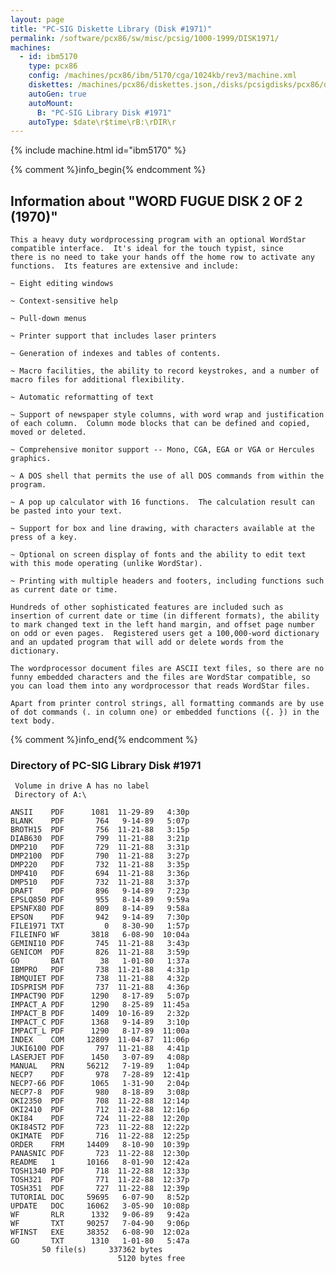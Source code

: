 ```yaml
---
layout: page
title: "PC-SIG Diskette Library (Disk #1971)"
permalink: /software/pcx86/sw/misc/pcsig/1000-1999/DISK1971/
machines:
  - id: ibm5170
    type: pcx86
    config: /machines/pcx86/ibm/5170/cga/1024kb/rev3/machine.xml
    diskettes: /machines/pcx86/diskettes.json,/disks/pcsigdisks/pcx86/diskettes.json
    autoGen: true
    autoMount:
      B: "PC-SIG Library Disk #1971"
    autoType: $date\r$time\rB:\rDIR\r
---
```


{% include machine.html id="ibm5170" %}

{% comment %}info_begin{% endcomment %}

## Information about "WORD FUGUE DISK 2 OF 2 (1970)"

    This a heavy duty wordprocessing program with an optional WordStar
    compatible interface.  It's ideal for the touch typist, since
    there is no need to take your hands off the home row to activate any
    functions.  Its features are extensive and include:
    
    ~ Eight editing windows
    
    ~ Context-sensitive help
    
    ~ Pull-down menus
    
    ~ Printer support that includes laser printers
    
    ~ Generation of indexes and tables of contents.
    
    ~ Macro facilities, the ability to record keystrokes, and a number of
    macro files for additional flexibility.
    
    ~ Automatic reformatting of text
    
    ~ Support of newspaper style columns, with word wrap and justification
    of each column.  Column mode blocks that can be defined and copied,
    moved or deleted.
    
    ~ Comprehensive monitor support -- Mono, CGA, EGA or VGA or Hercules
    graphics.
    
    ~ A DOS shell that permits the use of all DOS commands from within the
    program.
    
    ~ A pop up calculator with 16 functions.  The calculation result can
    be pasted into your text.
    
    ~ Support for box and line drawing, with characters available at the
    press of a key.
    
    ~ Optional on screen display of fonts and the ability to edit text
    with this mode operating (unlike WordStar).
    
    ~ Printing with multiple headers and footers, including functions such
    as current date or time.
    
    Hundreds of other sophisticated features are included such as
    insertion of current date or time (in different formats), the ability
    to mark changed text in the left hand margin, and offset page number
    on odd or even pages.  Registered users get a 100,000-word dictionary
    and an updated program that will add or delete words from the
    dictionary.
    
    The wordprocessor document files are ASCII text files, so there are no
    funny embedded characters and the files are WordStar compatible, so
    you can load them into any wordprocessor that reads WordStar files.
    
    Apart from printer control strings, all formatting commands are by use
    of dot commands (. in column one) or embedded functions ({. }) in the
    text body.
{% comment %}info_end{% endcomment %}


### Directory of PC-SIG Library Disk #1971

     Volume in drive A has no label
     Directory of A:\

    ANSII    PDF      1081  11-29-89   4:30p
    BLANK    PDF       764   9-14-89   5:07p
    BROTH15  PDF       756  11-21-88   3:15p
    DIAB630  PDF       799  11-21-88   3:21p
    DMP210   PDF       729  11-21-88   3:31p
    DMP2100  PDF       790  11-21-88   3:27p
    DMP220   PDF       732  11-21-88   3:35p
    DMP410   PDF       694  11-21-88   3:36p
    DMP510   PDF       732  11-21-88   3:37p
    DRAFT    PDF       896   9-14-89   7:23p
    EPSLQ850 PDF       955   8-14-89   9:59a
    EPSNFX80 PDF       809   8-14-89   9:58a
    EPSON    PDF       942   9-14-89   7:30p
    FILE1971 TXT         0   8-30-90   1:57p
    FILEINFO WF       3818   6-08-90  10:04a
    GEMINI10 PDF       745  11-21-88   3:43p
    GENICOM  PDF       826  11-21-88   3:59p
    GO       BAT        38   1-01-80   1:37a
    IBMPRO   PDF       738  11-21-88   4:31p
    IBMQUIET PDF       738  11-21-88   4:32p
    IDSPRISM PDF       737  11-21-88   4:36p
    IMPACT90 PDF      1290   8-17-89   5:07p
    IMPACT_A PDF      1290   8-25-89  11:45a
    IMPACT_B PDF      1409  10-16-89   2:32p
    IMPACT_C PDF      1368   9-14-89   3:10p
    IMPACT_L PDF      1290   8-17-89  11:00a
    INDEX    COM     12809  11-04-87  11:06p
    JUKI6100 PDF       797  11-21-88   4:41p
    LASERJET PDF      1450   3-07-89   4:08p
    MANUAL   PRN     56212   7-19-89   1:04p
    NECP7    PDF       978   7-28-89  12:41p
    NECP7-66 PDF      1065   1-31-90   2:04p
    NECP7-8  PDF       980   8-18-89   3:08p
    OKI2350  PDF       708  11-22-88  12:14p
    OKI2410  PDF       712  11-22-88  12:16p
    OKI84    PDF       724  11-22-88  12:20p
    OKI84ST2 PDF       723  11-22-88  12:22p
    OKIMATE  PDF       716  11-22-88  12:25p
    ORDER    FRM     14409   8-10-90  10:39p
    PANASNIC PDF       723  11-22-88  12:30p
    README   1       10166   8-01-90  12:42a
    TOSH1340 PDF       718  11-22-88  12:33p
    TOSH321  PDF       771  11-22-88  12:37p
    TOSH351  PDF       727  11-22-88  12:39p
    TUTORIAL DOC     59695   6-07-90   8:52p
    UPDATE   DOC     16062   3-05-90  10:08p
    WF       RLR      1332   9-06-89   9:42a
    WF       TXT     90257   7-04-90   9:06p
    WFINST   EXE     38352   6-08-90  12:02a
    GO       TXT      1310   1-01-80   5:47a
           50 file(s)     337362 bytes
                            5120 bytes free
